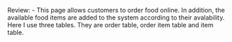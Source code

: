 Review:
          - This page allows customers to order food online. In addition, the available food items are added to the system according to their avalability. Here I use three tables. They are order table, order item table and item table.